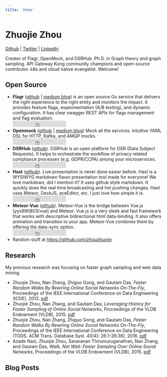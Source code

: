 ```yaml
---
title: 'Home'
---
```


# Zhuojie Zhou

[Github](https://github.com/zhouzhuojie) | [Twitter](https://twitter.com/zhouzhuojie) | [LinkedIn](https://www.linkedin.com/in/zhouzhuojie/)

Creator of Flagr, OpenMock, and DSRHub. Ph.D. in Graph theory and graph sampling. API Gateway Kong community champions and open-source contributor. k8s and cloud native evangelist. Welcome!

## Open Source

- **Flagr** ([github](https://github.com/checkr/flagr) | [medium blog](https://engineering.checkr.com/introducing-flagr-a-robust-high-performance-service-for-feature-flagging-and-a-b-testing-f037c219b7d5)) is an open source Go service that delivers the right experience to the right entity and monitors the impact. It provides feature flags, experimentation (A/B testing), and dynamic configuration. It has clear swagger REST APIs for flags management and flag evaluation.
<br><iframe src="https://ghbtns.com/github-btn.html?user=checkr&repo=flagr&type=star&count=true" frameborder="0" scrolling="0" width="170px" height="20px"></iframe>
- **Openmock** ([github](https://github.com/checkr/openmock) | [medium blog](https://engineering.checkr.com/introducing-checkrs-integration-testing-workflow-and-openmock-572c64209891))
Mock all the services. Intuitive YAML DSL for HTTP, Kafka, and AMQP mocks.
<br><iframe src="https://ghbtns.com/github-btn.html?user=checkr&repo=openmock&type=star&count=true" frameborder="0" scrolling="0" width="170px" height="20px"></iframe>
- **DSRHub** ([github](https://github.com/dsrhub/dsrhub)). DSRHub is an open platform for DSR (Data Subject Requests). It helps to orchestrate the workflow of privacy related compliance processes (e.g. GDPR/CCPA) among your microservices.
<br><iframe src="https://ghbtns.com/github-btn.html?user=dsrhub&repo=dsrhub&type=star&count=true" frameborder="0" scrolling="0" width="170px" height="20px"></iframe>
- **Hast** ([github](https://github.com/zhouzhuojie/hast)). Live presentation is never done easier before. Hast is a WYSIWYG markdown flavor presentation tool made for everyone! We love markdown, did I mention it? It uses github style markdown. It quickly does the real time broadcasting and hot pushing changes. Hast uses Meteor, DeckJS, aceEditor, etc. I just love how simple it is. 
<br><iframe src="https://ghbtns.com/github-btn.html?user=zhouzhuojie&repo=hast&type=star&count=true" frameborder="0" scrolling="0" width="170px" height="20px"></iframe>
- **Meteor-Vue** ([github](https://github.com/zhouzhuojie/meteor-vue)). Meteor-Vue is the bridge between Vue.js [yyx990803/vue] and Meteor. Vue.js is a very sleek and fast framework that works with descriptive bidirectional html data-binding. It also offers animation and transition to your app. Meteor-Vue combines them by offering the data-sync option.
<br><iframe src="https://ghbtns.com/github-btn.html?user=zhouzhuojie&repo=meteor-vue&type=star&count=true" frameborder="0" scrolling="0" width="170px" height="20px"></iframe>
- Random stuff at https://github.com/zhouzhuojie

## Research

My previous research was focusing on faster graph sampling and web data mining.

- Zhuojie Zhou, Nan Zhang, Zhiguo Gong, and Gautam Das, <em>Faster Random Walks By Rewiring Online Social Networks On-The-Fly</em>, Proceedings of the IEEE International Conference on Data Engineering (ICDE), 2013. <a href="http://ieeexplore.ieee.org/document/6544873/?reload=true">pdf</a>
- Zhuojie Zhou, Nan Zhang, and Gautam Das, <em>Leveraging History for Faster Sampling of Online Social Networks</em>, Proceedings of the VLDB Endowment (VLDB), 2015. <a href="http://www.vldb.org/pvldb/vol8/p1034-zhou.pdf">pdf</a>
- Zhuojie Zhou, Nan Zhang, Zhiguo Gong, and Gautam Das, <em>Faster Random Walks By Rewiring Online Social Networks On-The-Fly</em>, Proceedings of the IEEE International Conference on Data Engineering (TODS. ACM Trans. Database Syst. 40(4): 26:1-26:36), 2016.  <a href="http://dl.acm.org/citation.cfm?doid=2847526">pdf</a>
- Azade Nazi, Zhuojie Zhou, Saravanan Thirumuruganathan, Nan Zhang, and Gautam Das, <em>Walk, Not Wait: Faster Sampling Over Online Social Networks</em>, Proceedings of the VLDB Endowment (VLDB), 2015. <a href="http://www.vldb.org/pvldb/vol8/p678-nazi.pdf">pdf</a>

## Blog Posts

